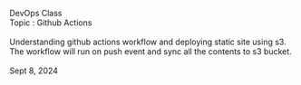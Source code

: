 DevOps Class 
<br> Topic : Github Actions </br>
<br> Understanding github actions workflow and deploying static site using s3. The workflow will run on push event and sync all the contents to s3 bucket. <br>
<br> Sept 8, 2024 </br>

